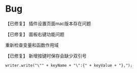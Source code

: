 # Bug

【已修复】 插件设置页面mac版本存在问题

【已修复】 面板右键功能问题

重新检查变量和函数作用域

【已修复】 新增按键时保存会缺少双引号

```dtd
writer.write("\"" + keyName + "\":{" + keyValue + "},");
```
